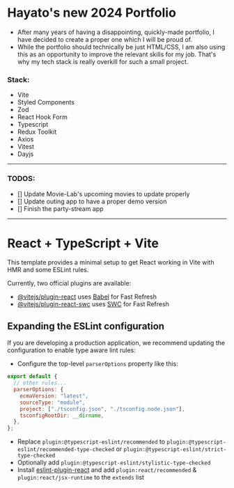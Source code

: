 # Hayato's new 2024 Portfolio

- After many years of having a disappointing, quickly-made portfolio, I have decided to create a proper one which I will be proud of.
- While the portfolio should technically be just HTML/CSS, I am also using this as an opportunity to improve the relevant skills for my job. That's why my tech stack is really overkill for such a small project.

### Stack:

- Vite
- Styled Components
- Zod
- React Hook Form
- Typescript
- Redux Toolkit
- Axios
- Vitest
- Dayjs

---

### TODOS:

- [] Update Movie-Lab's upcoming movies to update properly
- [] Update outing app to have a proper demo version
- [] Finish the party-stream app

---

# React + TypeScript + Vite

This template provides a minimal setup to get React working in Vite with HMR and some ESLint rules.

Currently, two official plugins are available:

- [@vitejs/plugin-react](https://github.com/vitejs/vite-plugin-react/blob/main/packages/plugin-react/README.md) uses [Babel](https://babeljs.io/) for Fast Refresh
- [@vitejs/plugin-react-swc](https://github.com/vitejs/vite-plugin-react-swc) uses [SWC](https://swc.rs/) for Fast Refresh

## Expanding the ESLint configuration

If you are developing a production application, we recommend updating the configuration to enable type aware lint rules:

- Configure the top-level `parserOptions` property like this:

```js
export default {
  // other rules...
  parserOptions: {
    ecmaVersion: "latest",
    sourceType: "module",
    project: ["./tsconfig.json", "./tsconfig.node.json"],
    tsconfigRootDir: __dirname,
  },
};
```

- Replace `plugin:@typescript-eslint/recommended` to `plugin:@typescript-eslint/recommended-type-checked` or `plugin:@typescript-eslint/strict-type-checked`
- Optionally add `plugin:@typescript-eslint/stylistic-type-checked`
- Install [eslint-plugin-react](https://github.com/jsx-eslint/eslint-plugin-react) and add `plugin:react/recommended` & `plugin:react/jsx-runtime` to the `extends` list
